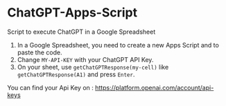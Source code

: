 # ChatGPT-Apps-Script
Script to execute ChatGPT in a Google Spreadsheet

1. In a Google Spreadsheet, you need to create a new Apps Script and to paste the code.
2. Change `MY-API-KEY` with your ChatGPT API Key.
3. On your sheet, use `getChatGPTResponse(my-cell)` like `getChatGPTResponse(A1)` and press `Enter`.

You can find your Api Key on : https://platform.openai.com/account/api-keys
